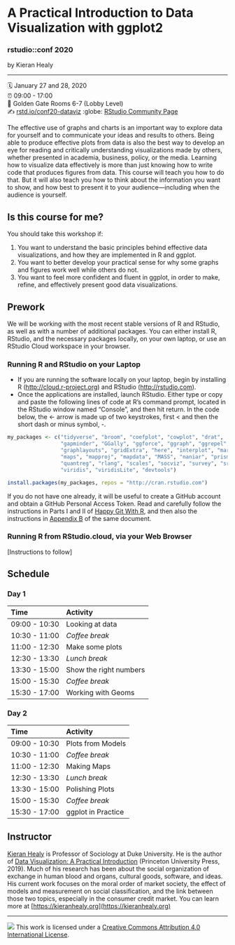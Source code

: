 A Practical Introduction to Data Visualization with ggplot2
================

### rstudio::conf 2020

by Kieran Healy

-----

:spiral_calendar: January 27 and 28, 2020  
:alarm_clock:     09:00 - 17:00  
:hotel:           Golden Gate Rooms 6-7 (Lobby Level)  
:writing_hand:    [rstd.io/conf20-dataviz](http://rstd.io/conf20-dataviz)
:globe:           [RStudio Community Page](https://community.rstudio.com/t/a-practical-introduction-to-data-visualization-with-ggplot2-workshop-rstudio-conf-2020/49100)  

<!-- ----- -->

<!-- ## Overview -->

<!-- This course will teach you how to think about good data visualization, and how to do it. We begin with some core principles about how we see graphs, what makes some of them better than others, and how to begin cultivating good judgment about visualization. Then, through a series of worked examples, you will learn how to use ggplot to make graphs piece by piece. The emphasis throughout is on acquiring a practical feel for and good judgement about the way ggplot can be used, from the simplest cases to sophisticated, highly customized data visualizations.   -->

<!-- ## Learning objectives -->

The effective use of graphs and charts is an important way to explore data for yourself and to communicate your ideas and results to others. Being able to produce effective plots from data is also the best way to develop an eye for reading and critically understanding visualizations made by others, whether presented in academia, business, policy, or the media. Learning how to visualize data effectively is more than just knowing how to write code that produces figures from data. This course will teach you how to do that. But it will also teach you how to think about the information you want to show, and how best to present it to your audience—including when the audience is yourself.

## Is this course for me?

You should take this workshop if:

1. You want to understand the basic principles behind effective data visualizations, and how they are implemented in R and ggplot.
2. You want to better develop your practical sense for why some graphs and figures work well while others do not.
3. You want to feel more confident and fluent in ggplot, in order to make, refine, and effectively present good data visualizations.



## Prework

We will be working with the most recent stable versions of R and RStudio, as well as with a number of additional packages. You can either install R, RStudio, and the necessary packages locally, on your own laptop, or use an RStudio Cloud workspace in your browser.

### Running R and RStudio on your Laptop

- If you are running the software locally on your laptop, begin by installing R (<http://cloud.r-project.org>) and RStudio (<http://rstudio.com>). 
- Once the applications are installed, launch RStudio. Either type or copy and paste the following lines of code at R’s command prompt, located in the RStudio window named “Console”, and then hit return. In the code below, the <- arrow is made up of two keystrokes, first < and then the short dash or minus symbol, -.

``` r
my_packages <- c("tidyverse", "broom", "coefplot", "cowplot", "drat",
                 "gapminder", "GGally", "ggforce", "ggraph", "ggrepel", "ggridges",  
                 "graphlayouts", "gridExtra", "here", "interplot", "margins", 
                 "maps", "mapproj", "mapdata", "MASS", "naniar", "prismatic", 
                 "quantreg", "rlang", "scales", "socviz", "survey", "srvyr", 
                 "viridis", "viridisLite", "devtools")

install.packages(my_packages, repos = "http://cran.rstudio.com")

```

If you do not have one already, it will be useful to create a GitHub account and obtain a GitHub Personal Access Token. Read and carefully follow the instructions in Parts I and II of [Happy Git With R](https://happygitwithr.com), and then also the instructions in [Appendix B](https://happygitwithr.com/github-pat.html) of the same document.

### Running R from RStudio.cloud, via your Web Browser

[Instructions to follow]


## Schedule

### Day 1

| Time          | Activity               |
| :------------ | :---------------       |
| 09:00 - 10:30 | Looking at data        |
| 10:30 - 11:00 | *Coffee break*         |
| 11:00 - 12:30 | Make some plots        |
| 12:30 - 13:30 | *Lunch break*          |
| 13:30 - 15:00 | Show the right numbers |
| 15:00 - 15:30 | *Coffee break*         |
| 15:30 - 17:00 | Working with Geoms     |

### Day 2

| Time          | Activity           |
| :------------ | :---------------   |
| 09:00 - 10:30 | Plots from Models  |
| 10:30 - 11:00 | *Coffee break*     |
| 11:00 - 12:30 | Making Maps        |
| 12:30 - 13:30 | *Lunch break*      |
| 13:30 - 15:00 | Polishing Plots    |
| 15:00 - 15:30 | *Coffee break*     |
| 15:30 - 17:00 | ggplot in Practice |


## Instructor

[Kieran Healy](https://kieranhealy.org) is Professor of Sociology at Duke University. He is the author of [Data Visualization: A Practical Introduction](http://socviz.co) (Princeton University Press, 2019). Much of his research has been about the social organization of exchange in human blood and organs, cultural goods, software, and ideas. His current work focuses on the moral order of market society, the effect of models and measurement on social classification, and the link between those two topics, especially in the consumer credit market. You can learn more at [https://kieranhealy.org](https://kieranhealy.org)

-----

![](https://i.creativecommons.org/l/by/4.0/88x31.png) This work is
licensed under a [Creative Commons Attribution 4.0 International
License](https://creativecommons.org/licenses/by/4.0/).
